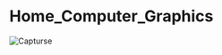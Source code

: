# Home_Computer_Graphics
![Capturse](https://user-images.githubusercontent.com/36816925/104219289-1fb1a580-5468-11eb-9b7e-5a15e3a32180.PNG)
